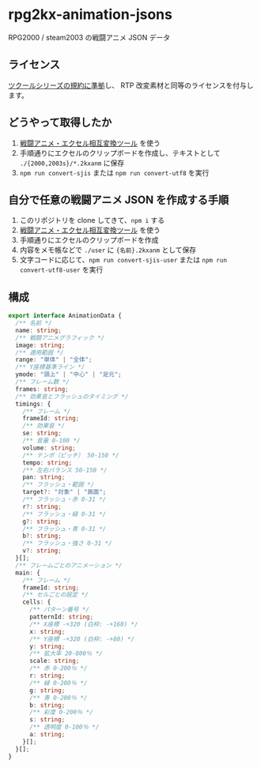 # rpg2kx-animation-jsons

RPG2000 / steam2003 の戦闘アニメ JSON データ

## ライセンス

[ツクールシリーズの規約に準拠](https://tkool.jp/support/)し、
RTP 改変素材と同等のライセンスを付与します。

## どうやって取得したか

1. [戦闘アニメ・エクセル相互変換ツール](https://fermiumbay13.hatenablog.com/entry/2017/12/04/221051) を使う
2. 手順通りにエクセルのクリップボードを作成し、テキストとして `./{2000,2003s}/*.2kxanm` に保存
3. `npm run convert-sjis` または `npm run convert-utf8` を実行

## 自分で任意の戦闘アニメ JSON を作成する手順

1. このリポジトリを clone してきて、`npm i` する
2. [戦闘アニメ・エクセル相互変換ツール](https://fermiumbay13.hatenablog.com/entry/2017/12/04/221051) を使う
3. 手順通りにエクセルのクリップボードを作成
4. 内容をメモ帳などで `./user` に `{名前}.2kxanm` として保存
5. 文字コードに応じて、`npm run convert-sjis-user` または `npm run convert-utf8-user` を実行

## 構成

```ts
export interface AnimationData {
  /** 名前 */
  name: string;
  /** 戦闘アニメグラフィック */
  image: string;
  /** 適用範囲 */
  range: "単体" | "全体";
  /** Y座標基準ライン */
  ymode: "頭上" | "中心" | "足元";
  /** フレーム数 */
  frames: string;
  /** 効果音とフラッシュのタイミング */
  timings: {
    /** フレーム */
    frameId: string;
    /** 効果音 */
    se: string;
    /** 音量 0-100 */
    volume: string;
    /** テンポ（ピッチ） 50-150 */
    tempo: string;
    /** 左右バランス 50-150 */
    pan: string;
    /** フラッシュ・範囲 */
    target?: "対象" | "画面";
    /** フラッシュ・赤 0-31 */
    r?: string;
    /** フラッシュ・緑 0-31 */
    g?: string;
    /** フラッシュ・青 0-31 */
    b?: string;
    /** フラッシュ・強さ 0-31 */
    v?: string;
  }[];
  /** フレームごとのアニメーション */
  main: {
    /** フレーム */
    frameId: string;
    /** セルごとの設定 */
    cells: {
      /** パターン番号 */
      patternId: string;
      /** X座標 -+320 (白枠: -+160) */
      x: string;
      /** Y座標 -+320 (白枠: -+80) */
      y: string;
      /** 拡大率 20-800％ */
      scale: string;
      /** 赤 0-200％ */
      r: string;
      /** 緑 0-200％ */
      g: string;
      /** 青 0-200％ */
      b: string;
      /** 彩度 0-200％ */
      s: string;
      /** 透明度 0-100％ */
      a: string;
    }[];
  }[];
}
```
